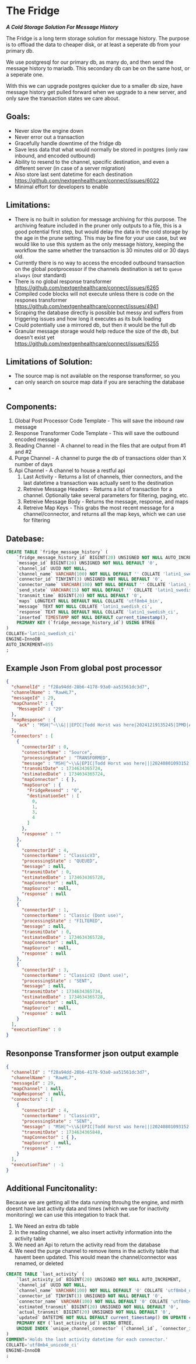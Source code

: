 # The Fridge #
***A Cold Storage Solution For Message History***

The Fridge is a long term storage solution for message history. The purpose is to offload the data to cheaper disk, or at least a seperate db from your primary db.

We use postgresql for our primary db, as many do, and then send the message history to mariadb. This secondary db can be on the same host, or a seperate one.

With this we can upgrade postgres quicker due to a smaller db size, have message history get pulled forward when we upgrade to a new server, and only save the transaction states we care about.

## Goals:
* Never slow the engine down
* Never error out a transaction
* Gracefully handle downtime of the fridge db
* Save less data that what would normally be stored in postgres (only raw inbound, and encoded outbound)
* Ability to resend to the channel, specific destination, and even a different server (in case of a server migration)
* Also store last sent datetime for each destination https://github.com/nextgenhealthcare/connect/issues/6022
* Minimal effort for developers to enable

## Limitations:
* There is no built in solution for message archiving for this purpose. The archiving feature included in the pruner only outputs to a file, this is a good potential first step, but would delay the data in the cold storage by the age in the prune setting. This may be fine for your use case, but we would like to use this system as the only message history, keeping the workflow the same whether the transaction is 30 minutes old or 30 days old.
* Currently there is no way to access the encoded outbound transaction on the global postprocessor if the channels destination is set to `queue always` (our standard)
* There is no global response transformer https://github.com/nextgenhealthcare/connect/issues/6265
* Compiled code blocks will not execute unless there is code on the respones transformer https://github.com/nextgenhealthcare/connect/issues/4941
* Scraping the database directly is possible but messy and suffers from triggering issues and how long it executes as its bulk loading
* Could potentially use a mirrored db, but then it would be the full db
* Granular message storage would help reduce the size of the db, but doesn't exist yet https://github.com/nextgenhealthcare/connect/issues/6255

## Limitations of Solution:
* The source map is not available on the response transformer, so you can only search on source map data if you are seraching the database 
* 



## Components:
1. Global Post Processor Code Template - This will save the inbound raw message
1. Response Transformer Code Template - This will save the outbound encoded message
1. Reading Channel - A channel to read in the files that are output from #1 and #2
1. Purge Channel - A channel to purge the db of transactions older than X number of days
1. Api Channel - A channel to house a restful api
   1. Last Activity - Returns a list of channels, thier connectors, and the last datetime a transaction was actually sent to the destination
   1. Retreive Message Headers - Returns a list of transaction for a channel. Optionally take several parameters for filtering, paging, etc.
   1. Retreive Message Body - Returns the message, response, and maps
   1. Retreive Map Keys - This grabs the most recent message for a channel/connector, and returns all the map keys, which we can use for filtering


## Datebase:
```sql
CREATE TABLE `fridge_message_history` (
	`fridge_message_history_id` BIGINT(20) UNSIGNED NOT NULL AUTO_INCREMENT,
	`message_id` BIGINT(20) UNSIGNED NOT NULL DEFAULT '0',
	`channel_id` UUID NOT NULL,
	`channel_name` VARCHAR(100) NOT NULL DEFAULT '' COLLATE 'latin1_swedish_ci',
	`connector_id` TINYINT(3) UNSIGNED NOT NULL DEFAULT '0',
	`connector_name` VARCHAR(100) NOT NULL DEFAULT '' COLLATE 'latin1_swedish_ci',
	`send_state` VARCHAR(15) NOT NULL DEFAULT '' COLLATE 'latin1_swedish_ci',
	`transmit_time` BIGINT(20) NOT NULL DEFAULT '0',
	`maps` LONGTEXT NULL DEFAULT NULL COLLATE 'utf8mb4_bin',
	`message` TEXT NOT NULL COLLATE 'latin1_swedish_ci',
	`response` TEXT NULL DEFAULT NULL COLLATE 'latin1_swedish_ci',
	`inserted` TIMESTAMP NOT NULL DEFAULT current_timestamp(),
	PRIMARY KEY (`fridge_message_history_id`) USING BTREE
)
COLLATE='latin1_swedish_ci'
ENGINE=InnoDB
AUTO_INCREMENT=855
;
```

## Example Json From global post processor
```json
{
  "channelId" : "f28a94dd-28b6-4178-93a0-aa51561dc3d7",
  "channelName" : "RawHL7",
  "messageId" : 29,
  "mapChannel" : {
    "MessageId" : "29"
  },
  "mapResponse" : {
    "ack" : "MSH|^~\\&|||EPIC|Todd Horst was here|20241219135245|IPMD|ACK|1734634365|T|2.3\rMSA|AA|245140\r"
  },
  "connectors" : [
    {
      "connectorId" : 0,
      "connectorName" : "Source",
      "processingState" : "TRANSFORMED",
      "message" : "MSH|^~\\&|EPIC|Todd Horst was here|||20240801093152|IPMD|ADT^A08|245140|T|2.3|||||||||||||||||||Todd Horst was also here\rEVN|A08|20240801093152\r",
      "transmitDate" : 1734634365724,
      "estimatedDate" : 1734634365724,
      "mapConnector" : { },
      "mapSource" : {
        "FridgeResend" : "0",
        "destinationSet" : [
          0,
          1,
          3,
          4
        ]
      },
      "response" : ""
    },
    {
      "connectorId" : 4,
      "connectorName" : "ClassicV3",
      "processingState" : "QUEUED",
      "message" : null,
      "transmitDate" : 0,
      "estimatedDate" : 1734634365728,
      "mapConnector" : null,
      "mapSource" : null,
      "response" : null
    },
    {
      "connectorId" : 1,
      "connectorName" : "Classic (Dont use)",
      "processingState" : "FILTERED",
      "message" : null,
      "transmitDate" : 0,
      "estimatedDate" : 1734634365728,
      "mapConnector" : null,
      "mapSource" : null,
      "response" : null
    },
    {
      "connectorId" : 3,
      "connectorName" : "ClassicV2 (Dont use)",
      "processingState" : "SENT",
      "message" : null,
      "transmitDate" : 1734634365734,
      "estimatedDate" : 1734634365728,
      "mapConnector" : null,
      "mapSource" : null,
      "response" : null
    }
  ],
  "executionTime" : 0
}
```

## Resonponse Transformer json output example
```json
{
  "channelId" : "f28a94dd-28b6-4178-93a0-aa51561dc3d7",
  "channelName" : "RawHL7",
  "messageId" : 29,
  "mapChannel" : null,
  "mapResponse" : null,
  "connectors" : [
    {
      "connectorId" : 4,
      "connectorName" : "ClassicV3",
      "processingState" : "SENT",
      "message" : "MSH|^~\\&|EPIC|Todd Horst was here|||20240801093152|IPMD|ADT^A08|245140|T|2.3|||||||||||||||||||Todd Horst was also here\rEVN|A08|20240801093152\r",
      "transmitDate" : 1734634365848,
      "mapConnector" : { },
      "mapSource" : null,
      "response" : ""
    }
  ],
  "executionTime" : -1
}
```


## Additional Funcitonality:
Because we are getting all the data running throuhg the engine, and mirth doesnt have last activity data and times (which we use for inactivity monitoring)
we can use this integation to track that.
1. We Need an extra db table
2. In the reading channel, we also insert activity information into the activity table
3. We need an Api to return the activity read from the database
4. We need the purge channel to remove items in the activity table that havent been updated. This would mean the channel/connector was renamed, or deleted

```sql
CREATE TABLE `last_activity` (
	`last_activity_id` BIGINT(20) UNSIGNED NOT NULL AUTO_INCREMENT,
	`channel_id` UUID NOT NULL,
	`channel_name` VARCHAR(100) NOT NULL DEFAULT '0' COLLATE 'utf8mb4_unicode_ci',
	`connector_id` TINYINT(3) UNSIGNED NOT NULL DEFAULT '0',
	`connector_name` VARCHAR(100) NOT NULL DEFAULT '0' COLLATE 'utf8mb4_unicode_ci',
	`estimated_transmit` BIGINT(20) UNSIGNED NOT NULL DEFAULT '0',
	`actual_transmit` BIGINT(20) UNSIGNED NOT NULL DEFAULT '0',
	`updated` DATETIME NOT NULL DEFAULT current_timestamp() ON UPDATE current_timestamp(),
	PRIMARY KEY (`last_activity_id`) USING BTREE,
	UNIQUE INDEX `unique_channel_connector` (`channel_id`, `connector_id`) USING BTREE
)
COMMENT='Holds the last activity datetime for each connector.'
COLLATE='utf8mb4_unicode_ci'
ENGINE=InnoDB
;
```